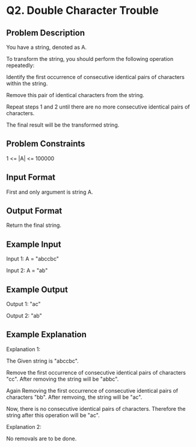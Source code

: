 # Q2. Double Character Trouble
## Problem Description
You have a string, denoted as A.

To transform the string, you should perform the following operation repeatedly:

Identify the first occurrence of consecutive identical pairs of characters within the string.

Remove this pair of identical characters from the string.

Repeat steps 1 and 2 until there are no more consecutive identical pairs of characters.

The final result will be the transformed string.

## Problem Constraints
1 <= |A| <= 100000

## Input Format
First and only argument is string A.

## Output Format
Return the final string.

## Example Input
Input 1:
 A = "abccbc"

Input 2:
 A = "ab"

## Example Output
Output 1:
 "ac"

Output 2:
 "ab"

## Example Explanation
Explanation 1:

The Given string is "abccbc".

Remove the first occurrence of consecutive identical pairs of characters "cc".
After removing the string will be "abbc".

Again Removing the first occurrence of consecutive identical pairs of characters "bb".
After remvoing, the string will be "ac".

Now, there is no consecutive identical pairs of characters.
Therefore the string after this operation will be "ac".

Explanation 2:

 No removals are to be done.
